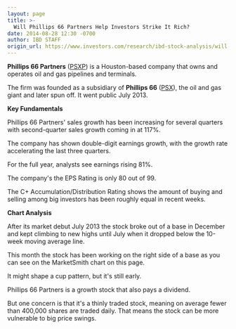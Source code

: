 ```yaml
---
layout: page
title: >-
  Will Phillips 66 Partners Help Investors Strike It Rich?
date: 2014-08-28 12:30 -0700
author: IBD STAFF
origin_url: https://www.investors.com/research/ibd-stock-analysis/will-phillips-66-partners-help-investors-strike-it-rich/
---
```





  



**Phillips 66 Partners** ([PSXP](https://research.investors.com/quote.aspx?symbol=PSXP)) is a Houston-based company that owns and operates oil and gas pipelines and terminals.

  

The firm was founded as a subsidiary of **Phillips 66** ([PSX](https://research.investors.com/quote.aspx?symbol=PSX)), the oil and gas giant and later spun off. It went public July 2013.

  

**Key Fundamentals**

  

Phillips 66 Partners' sales growth has been increasing for several quarters with second-quarter sales growth coming in at 117%.

  

The company has shown double-digit earnings growth, with the growth rate accelerating the last three quarters.

  

For the full year, analysts see earnings rising 81%.

  

The company's the EPS Rating is only 80 out of 99.

  

The C+ Accumulation/Distribution Rating shows the amount of buying and selling among big investors has been roughly equal in recent weeks.

  

**Chart Analysis**

  

After its market debut July 2013 the stock broke out of a base in December and kept climbing to new highs until July when it dropped below the 10-week moving average line.

  

This month the stock has been working on the right side of a base as you can see on the MarketSmith chart on this page.

  

It might shape a cup pattern, but it's still early.

  

Phillips 66 Partners is a growth stock that also pays a dividend.

  

But one concern is that it's a thinly traded stock, meaning on average fewer than 400,000 shares are traded daily. That means the stock can be more vulnerable to big price swings.




